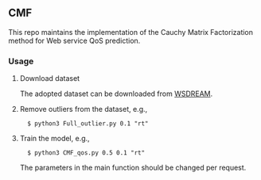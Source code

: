 ## CMF

This repo maintains the implementation of the Cauchy Matrix Factorization method for Web service QoS prediction.

### Usage

1. Download dataset

   The adopted dataset can be downloaded from [WSDREAM](https://github.com/wsdream/wsdream-dataset).

2. Remove outliers from the dataset, e.g.,

   ```
     $ python3 Full_outlier.py 0.1 "rt"
   ```
   
3. Train the model, e.g.,

   ```
     $ python3 CMF_qos.py 0.5 0.1 "rt"
   ```
   
   The parameters in the main function should be changed per request.
